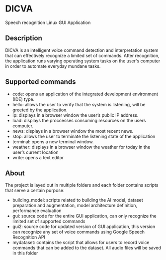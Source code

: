 # DICVA
Speech recognition Linux GUI Application

## Description

DICVA is an intelligent voice command detection and interpretation system that can effectively recognize a limited set of commands. After recognition, the application runs varying operating system tasks on the user's computer in order to automate everyday mundane tasks.

## Supported commands

<ul>
<li>code: opens an application of the integrated development environment (IDE) type.</li>
<li>hello: allows the user to verify that the system is listening, will be greeted by the application.</li> 
<li>ip: displays in a browser window the user’s public IP address.</li>
<li>load: displays the proccesses consuming resources on the users computer.</li>
<li>news: displays in a browser window the most recent news.</li>
<li>stop: allows the user to terminate the listening state of the application</li>
<li>terminal: opens a new terminal window.</li>
<li>weather: displays in a browser window the weather for today in the user’s current location</li>
<li>write: opens a text editor</li>
</ul>

## About

The project is layed out in multiple folders and each folder contains scripts that serve a certain purpose:

<ul>
<li>building_model: scripts related to building the AI model, dataset preparation and augmentation, model architecture definition, performance evaluation</li>
<li>gui: source code for the entire GUI application, can only recognize the limited set of supported commands</li>
<li>gui2: source code for updated version of GUI application, this version can recognize any set of voice commands using Google Speech Recognition API</li>
<li>mydataset: contains the script that allows for users to record voice commands that can be added to the dataset. All audio files will be saved in this folder</li>
</ul>
